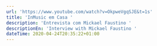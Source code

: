 ```yaml
---
url: 'https://www.youtube.com/watch?v=OkpweVgqSJE&t=1s'
title: 'InMusic em Casa '
description: 'Entrevista com Mickael Faustino '
descriptionEn: 'Interview with Mickael Faustino '
dateTime: 2020-04-24T20:35:22+01:00
---
```


